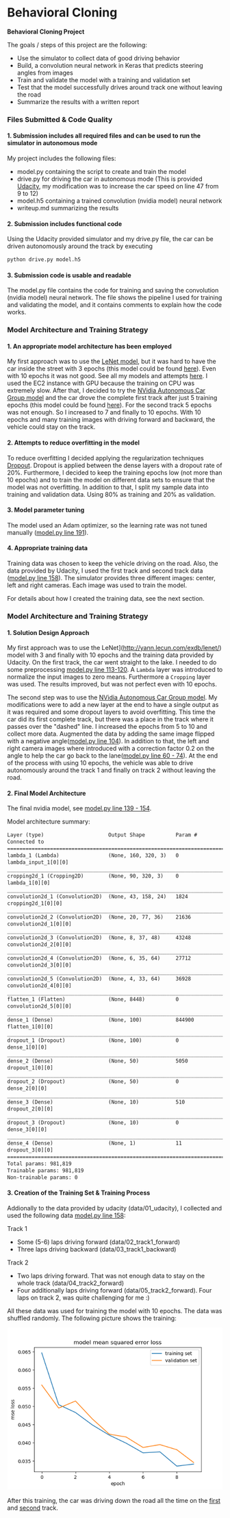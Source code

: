 # **Behavioral Cloning**


**Behavioral Cloning Project**

The goals / steps of this project are the following:
* Use the simulator to collect data of good driving behavior
* Build, a convolution neural network in Keras that predicts steering angles from images
* Train and validate the model with a training and validation set
* Test that the model successfully drives around track one without leaving the road
* Summarize the results with a written report


### Files Submitted & Code Quality

#### 1. Submission includes all required files and can be used to run the simulator in autonomous mode

My project includes the following files:
* model.py containing the script to create and train the model
* drive.py for driving the car in autonomous mode (This is provided [Udacity](https://github.com/udacity/CarND-Behavioral-Cloning-P3/blob/master/drive.py), my modification was to increase the car speed on line 47 from 9 to 12)
* model.h5 containing a trained convolution (nvidia model) neural network
* writeup.md summarizing the results

#### 2. Submission includes functional code
Using the Udacity provided simulator and my drive.py file, the car can be driven autonomously around the track by executing 
```sh
python drive.py model.h5
```

#### 3. Submission code is usable and readable

The model.py file contains the code for training and saving the convolution (nvidia model) neural network. The file shows the pipeline I used for training and validating the model, and it contains comments to explain how the code works.

### Model Architecture and Training Strategy

#### 1. An appropriate model architecture has been employed

My first approach was to use the [LeNet model](http://yann.lecun.com/exdb/lenet/), but it was hard to have the car inside the street with 3 epochs (this model could be found [here](model.py#L123-L136)). Even with 10 epochs it was not good. See all my models and attempts [here](models/). I used the EC2 instance with GPU because the training on CPU was extremely slow.
After that, I decided to try the [NVidia Autonomous Car Group model](https://devblogs.nvidia.com/parallelforall/deep-learning-self-driving-cars/) and the car drove the complete first track after just 5 training epochs (this model could be found [here](model.py#L139-L154)). For the second track 5 epochs was not enough. So I increased to 7 and finally to 10 epochs. With 10 epochs and many training images with driving forward and backward, the vehicle could stay on the track.


#### 2. Attempts to reduce overfitting in the model

To reduce overfitting I decided applying the regularization techniques [Dropout](https://en.wikipedia.org/wiki/Dropout_(neural_networks)). Dropout is applied between the dense layers with a dropout rate of 20%.
Furthermore, I decided to keep the training epochs low (not more than 10 epochs) and to train the model on different data sets to ensure that the model was not overfitting.
In addition to that, I split my sample data into training and validation data. Using 80% as training and 20% as validation.


#### 3. Model parameter tuning

The model used an Adam optimizer, so the learning rate was not tuned manually ([model.py line 191](model.py#L191)).

#### 4. Appropriate training data

Training data was chosen to keep the vehicle driving on the road. Also, the data provided by Udacity, I used the first track and second track data ([model.py line 158](model.py#L158)). The simulator provides three different images: center, left and right cameras. Each image was used to train the model.

For details about how I created the training data, see the next section. 

### Model Architecture and Training Strategy

#### 1. Solution Design Approach

My first approach was to use the LeNet](http://yann.lecun.com/exdb/lenet/) model with 3 and finally with 10 epochs and the training data provided by Udacity. On the first track, the car went straight to the lake. I needed to do some preprocessing [model.py line 113-120](model.py#L113-L120). A `Lambda` layer was introduced to normalize the input images to zero means. Furthermore a  `Cropping` layer was used. The results improved, but was not perfect even with 10 epochs.

The second step was to use the [NVidia Autonomous Car Group model](https://devblogs.nvidia.com/parallelforall/deep-learning-self-driving-cars/). My modifications were to add a new layer at the end to have a single output as it was required and some dropout layers to avoid overfitting. This time the car did its first complete track, but there was a place in the track where it passes over the "dashed" line. I increased the epochs from 5 to 10 and collect more data.  Augmented the data by adding the same image flipped with a negative angle([model.py line 104](model.py#L104)). In addition to that, the left and right camera images where introduced with a correction factor 0.2 on the angle to help the car go back to the lane([model.py line 60 - 74](model.py#L60-L74)). At the end of the process with using 10 epochs, the vehicle was able to drive autonomously around the track 1 and finally on track 2 without leaving the road.


#### 2. Final Model Architecture

The final nvidia model, see [model.py line 139 - 154](model.py#L139-154).

Model architecture summary:

```
Layer (type)                     Output Shape          Param #     Connected to
====================================================================================================
lambda_1 (Lambda)                (None, 160, 320, 3)   0           lambda_input_1[0][0]
____________________________________________________________________________________________________
cropping2d_1 (Cropping2D)        (None, 90, 320, 3)    0           lambda_1[0][0]
____________________________________________________________________________________________________
convolution2d_1 (Convolution2D)  (None, 43, 158, 24)   1824        cropping2d_1[0][0]
____________________________________________________________________________________________________
convolution2d_2 (Convolution2D)  (None, 20, 77, 36)    21636       convolution2d_1[0][0]
____________________________________________________________________________________________________
convolution2d_3 (Convolution2D)  (None, 8, 37, 48)     43248       convolution2d_2[0][0]
____________________________________________________________________________________________________
convolution2d_4 (Convolution2D)  (None, 6, 35, 64)     27712       convolution2d_3[0][0]
____________________________________________________________________________________________________
convolution2d_5 (Convolution2D)  (None, 4, 33, 64)     36928       convolution2d_4[0][0]
____________________________________________________________________________________________________
flatten_1 (Flatten)              (None, 8448)          0           convolution2d_5[0][0]
____________________________________________________________________________________________________
dense_1 (Dense)                  (None, 100)           844900      flatten_1[0][0]
____________________________________________________________________________________________________
dropout_1 (Dropout)              (None, 100)           0           dense_1[0][0]
____________________________________________________________________________________________________
dense_2 (Dense)                  (None, 50)            5050        dropout_1[0][0]
____________________________________________________________________________________________________
dropout_2 (Dropout)              (None, 50)            0           dense_2[0][0]
____________________________________________________________________________________________________
dense_3 (Dense)                  (None, 10)            510         dropout_2[0][0]
____________________________________________________________________________________________________
dropout_3 (Dropout)              (None, 10)            0           dense_3[0][0]
____________________________________________________________________________________________________
dense_4 (Dense)                  (None, 1)             11          dropout_3[0][0]
====================================================================================================
Total params: 981,819
Trainable params: 981,819
Non-trainable params: 0

```

#### 3. Creation of the Training Set & Training Process

Addionally to the data provided by udacity (data/01_udacity), I collected and used the following data [model.py line 158](model.py#L158):

Track 1
- Some (5-6) laps driving forward (data/02_track1_forward)
- Three laps driving backward (data/03_track1_backward)

Track 2
- Two laps driving forward. That was not enough data to stay on the whole track (data/04_track2_forward)
- Four additionally laps driving forward (data/05_track2_forward). Four laps on track 2, was quite challenging for me :)

All these data was used for training the model with 10 epochs. The data was shuffled randomly. The following picture shows the training:

![Model Mean-square ](images/model_mse_lost.png)

After this training, the car was driving down the road all the time on the [first](video_track1.mp4) and [second](video_track2.mp4) track.
